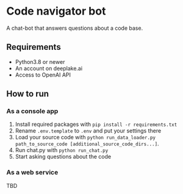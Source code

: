# Code navigator bot
A chat-bot that answers questions about a code base.

## Requirements
* Python3.8 or newer
* An account on deeplake.ai
* Access to OpenAI API

## How to run
### As a console app
1. Install required packages with `pip install -r requirements.txt`
2. Rename `.env.template` to `.env` and put your settings there
3. Load your source code with `python run_data_loader.py path_to_source_code [additional_source_code_dirs...]`. 
4. Run chat.py with `python run_chat.py`
5. Start asking questions about the code
### As a web service
TBD
